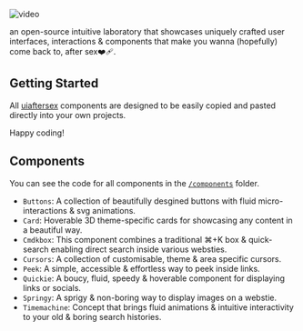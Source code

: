 ![video](demo.gif)

an open-source intuitive laboratory that showcases uniquely crafted user interfaces, interactions & components that make you wanna (hopefully) come back to, after sex❤️‍🩹.

## Getting Started

All [uiaftersex](https://uiaftersex.vercel.app/) components are designed to be easily copied and pasted directly into your own projects.

Happy coding!

## Components 

You can see the code for all components in the [`/components`](https://github.com/tanaydesai/uiaftersex/tree/main/components) folder.

- `Buttons`: A collection of beautifully desgined buttons with fluid micro-interactions & svg animations.
- `Card`: Hoverable 3D theme-specific cards for showcasing any content in a beautiful way.
- `Cmdkbox`: This component combines a traditional ⌘+K box & quick-search enabling direct search inside various websties.
- `Cursors`: A collection of customisable, theme & area specific cursors.
- `Peek`: A simple, accessible & effortless way to peek inside links.
- `Quickie`: A boucy, fluid, speedy & hoverable component for displaying links or socials.
- `Springy`: A sprigy & non-boring way to display images on a webstie.
- `Timemachine`: Concept that brings fluid animations & intuitive interactivity to your old & boring search histories.